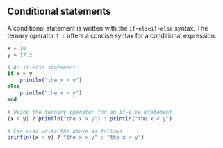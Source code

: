 ---
---

## Conditional statements

A conditional statement is written with the `if-elseif-else` syntax. The ternary operator `? :` offers a concise syntax for a conditional expression.

```julia
x = 10
y = 17.2

# An if-else statement
if x > y
    println("the x > y")
else
    println("the x < y")
end

# Using the ternary operator for an if-else statement
(x > y) ? println("the x > y") : println("the x < y")

# Can also write the above as follows
println((x > y) ? "the x > y" : "the x < y")
```
